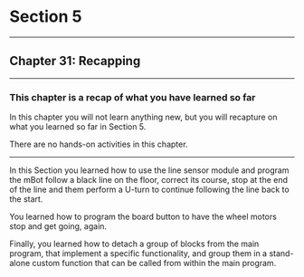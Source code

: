 # Section 5

---

## Chapter 31: Recapping

---

### This chapter is a recap of what you have learned so far

In this chapter you will not learn anything new, but you will recapture on what you learned so far in Section 5.

There are no hands-on activities in this chapter.

---

In this Section you learned how to use the line sensor module and program the mBot follow a black line on the floor, correct its course, stop at the end of the line and them perform a U-turn to continue following the line back to the start.

You learned how to program the board button to have the wheel motors stop and get going, again.

Finally, you learned how to detach a group of blocks from the main program, that implement a specific functionality, and group them in a stand-alone custom function that can be called from within the main program.

